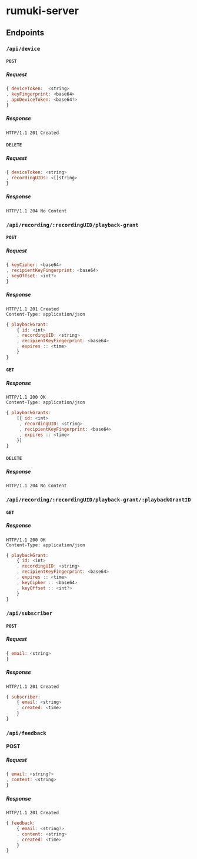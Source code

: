 # rumuki-server

## Endpoints

### `/api/device`

#### `POST`

##### Request

```javascript
{ deviceToken:  <string>
, keyFingerprint: <base64>
, apnDeviceToken: <base64?>
}
```

##### Response

```http
HTTP/1.1 201 Created
```

#### `DELETE`

##### Request

```javascript
{ deviceToken: <string>
, recordingUIDs: <[]string>
}
```

##### Response

```http
HTTP/1.1 204 No Content
```

### `/api/recording/:recordingUID/playback-grant`

#### `POST`

##### Request

```javascript
{ keyCipher: <base64>
, recipientKeyFingerprint: <base64>
, keyOffset: <int?>
}
```

##### Response

```http
HTTP/1.1 201 Created
Content-Type: application/json
```

```javascript
{ playbackGrant:
    { id: <int>
    , recordingUID: <string>
    , recipientKeyFingerprint: <base64>
    , expires :: <time>
    }
}
```

#### `GET`

##### Response

```http
HTTP/1.1 200 OK
Content-Type: application/json
```

```javascript
{ playbackGrants:
    [{ id: <int>
     , recordingUID: <string>
     , recipientKeyFingerprint: <base64>
     , expires :: <time>
    }]
}
```

#### `DELETE`

##### Response

```http
HTTP/1.1 204 No Content
```

### `/api/recording/:recordingUID/playback-grant/:playbackGrantID`

#### `GET`

##### Response

```http
HTTP/1.1 200 OK
Content-Type: application/json
```

```javascript
{ playbackGrant:
    { id: <int>
    , recordingUID: <string>
    , recipientKeyFingerprint: <base64>
    , expires :: <time>
    , keyCipher :: <base64>
    , keyOffset :: <int?>
    }
}
```

### `/api/subscriber`

#### `POST`

##### Request

```javascript
{ email: <string>
}
```

##### Response

```http
HTTP/1.1 201 Created
```

```javascript
{ subscriber:
    { email: <string>
    , created: <time>
    }
}
```

### `/api/feedback`

#### POST

##### Request

```javascript
{ email: <string?>
, content: <string>
}
```

##### Response

```http
HTTP/1.1 201 Created
```

```javascript
{ feedback:
    { email: <string?>
    , content: <string>
    , created: <time>
    }
}
```
